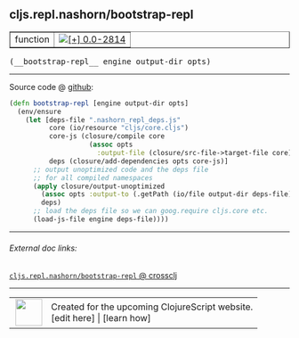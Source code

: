 ## cljs.repl.nashorn/bootstrap-repl



 <table border="1">
<tr>
<td>function</td>
<td><a href="https://github.com/cljsinfo/cljs-api-docs/tree/0.0-2814"><img valign="middle" alt="[+] 0.0-2814" title="Added in 0.0-2814" src="https://img.shields.io/badge/+-0.0--2814-lightgrey.svg"></a> </td>
</tr>
</table>


 <samp>
(__bootstrap-repl__ engine output-dir opts)<br>
</samp>

---







Source code @ [github](https://github.com/clojure/clojurescript/blob/r3178/src/clj/cljs/repl/nashorn.clj#L118-L132):

```clj
(defn bootstrap-repl [engine output-dir opts]
  (env/ensure
    (let [deps-file ".nashorn_repl_deps.js"
          core (io/resource "cljs/core.cljs")
          core-js (closure/compile core
                    (assoc opts
                      :output-file (closure/src-file->target-file core)))
          deps (closure/add-dependencies opts core-js)]
      ;; output unoptimized code and the deps file
      ;; for all compiled namespaces
      (apply closure/output-unoptimized
        (assoc opts :output-to (.getPath (io/file output-dir deps-file)))
        deps)
      ;; load the deps file so we can goog.require cljs.core etc.
      (load-js-file engine deps-file))))
```

<!--
Repo - tag - source tree - lines:

 <pre>
clojurescript @ r3178
└── src
    └── clj
        └── cljs
            └── repl
                └── <ins>[nashorn.clj:118-132](https://github.com/clojure/clojurescript/blob/r3178/src/clj/cljs/repl/nashorn.clj#L118-L132)</ins>
</pre>

-->

---



###### External doc links:

[`cljs.repl.nashorn/bootstrap-repl` @ crossclj](http://crossclj.info/fun/cljs.repl.nashorn/bootstrap-repl.html)<br>

---

 <table>
<tr><td>
<img valign="middle" align="right" width="48px" src="http://i.imgur.com/Hi20huC.png">
</td><td>
Created for the upcoming ClojureScript website.<br>
[edit here] | [learn how]
</td></tr></table>

[edit here]:https://github.com/cljsinfo/cljs-api-docs/blob/master/cljsdoc/cljs.repl.nashorn/bootstrap-repl.cljsdoc
[learn how]:https://github.com/cljsinfo/cljs-api-docs/wiki/cljsdoc-files

<!--

This information was too distracting to show to readers, but I'll leave it
commented here since it is helpful to:

- pretty-print the data used to generate this document
- and show how to retrieve that data



The API data for this symbol:

```clj
{:ns "cljs.repl.nashorn",
 :name "bootstrap-repl",
 :type "function",
 :signature ["[engine output-dir opts]"],
 :source {:code "(defn bootstrap-repl [engine output-dir opts]\n  (env/ensure\n    (let [deps-file \".nashorn_repl_deps.js\"\n          core (io/resource \"cljs/core.cljs\")\n          core-js (closure/compile core\n                    (assoc opts\n                      :output-file (closure/src-file->target-file core)))\n          deps (closure/add-dependencies opts core-js)]\n      ;; output unoptimized code and the deps file\n      ;; for all compiled namespaces\n      (apply closure/output-unoptimized\n        (assoc opts :output-to (.getPath (io/file output-dir deps-file)))\n        deps)\n      ;; load the deps file so we can goog.require cljs.core etc.\n      (load-js-file engine deps-file))))",
          :title "Source code",
          :repo "clojurescript",
          :tag "r3178",
          :filename "src/clj/cljs/repl/nashorn.clj",
          :lines [118 132]},
 :full-name "cljs.repl.nashorn/bootstrap-repl",
 :full-name-encode "cljs.repl.nashorn/bootstrap-repl",
 :history [["+" "0.0-2814"]]}

```

Retrieve the API data for this symbol:

```clj
;; from Clojure REPL
(require '[clojure.edn :as edn])
(-> (slurp "https://raw.githubusercontent.com/cljsinfo/cljs-api-docs/catalog/cljs-api.edn")
    (edn/read-string)
    (get-in [:symbols "cljs.repl.nashorn/bootstrap-repl"]))
```

-->
